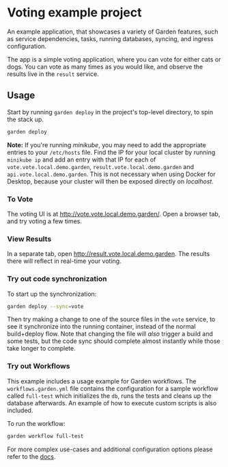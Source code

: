 # Voting example project

An example application, that showcases a variety of Garden features, such as service dependencies, tasks, running
databases, syncing, and ingress configuration.

The app is a simple voting application, where you can vote for either cats or dogs.
You can vote as many times as you would like, and observe the results live in the `result` service.

## Usage

Start by running `garden deploy` in the project's top-level directory, to spin the stack up.

```sh
garden deploy
```

**Note:** If you're running _minikube_, you may need to add the appropriate entries to your `/etc/hosts` file.
Find the IP for your local cluster by running `minikube ip` and add an entry with that IP for each of
`vote.vote.local.demo.garden`, `result.vote.local.demo.garden` and `api.vote.local.demo.garden`.
This is not necessary when using Docker for Desktop, because your cluster will then be exposed directly on _localhost_.

### To Vote

The voting UI is at http://vote.vote.local.demo.garden/. Open a browser tab, and try voting a few times.

### View Results

In a separate tab, open http://result.vote.local.demo.garden. The results there will reflect in real-time your voting.

### Try out code synchronization

To start up the synchronization:

```sh
garden deploy --sync=vote
```

Then try making a change to one of the source files in the `vote` service, to see it synchronize into the
running container, instead of the normal build+deploy flow. Note that changing the file will _also_ trigger a
build and some tests, but the code sync should complete almost instantly while those take longer to complete.

### Try out Workflows

This example includes a usage example for Garden workflows. The `workflows.garden.yml` file contains the configuration for a sample workflow called `full-test` which initializes the `db`, runs the tests and cleans up the database afterwards. An example of how to execute custom scripts is also included.

To run the workflow:

```sh
garden workflow full-test
```

For more complex use-cases and additional configuration options please refer to the [docs](https://docs.garden.io/using-garden/workflows).
